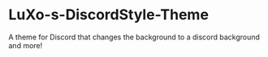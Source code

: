 # LuXo-s-DiscordStyle-Theme
A theme for Discord that changes the background to a discord background and more!
